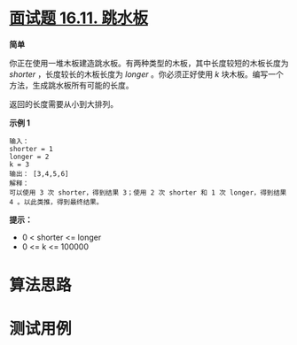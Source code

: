 # [面试题 16.11. 跳水板][cnTitle]

**简单**

你正在使用一堆木板建造跳水板。有两种类型的木板，其中长度较短的木板长度为 *shorter* ，长度较长的木板长度为 *longer* 。你必须正好使用 *k* 块木板。编写一个方法，生成跳水板所有可能的长度。

返回的长度需要从小到大排列。

**示例 1** 

```
输入：
shorter = 1
longer = 2
k = 3
输出： [3,4,5,6]
解释：
可以使用 3 次 shorter，得到结果 3；使用 2 次 shorter 和 1 次 longer，得到结果 4 。以此类推，得到最终结果。
```

**提示：** 

- 0 < shorter <= longer 
- 0 <= k <= 100000




# 算法思路

# 测试用例
```
```

[cnTitle]: https://leetcode-cn.com/problems/diving-board-lcci/
